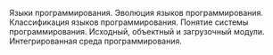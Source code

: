 Языки программирования. 
Эволюция языков программирования. 
Классификация языков программирования. 
Понятие системы программирования. 
Исходный, объектный и загрузочный модули.
Интегрированная среда программирования.
